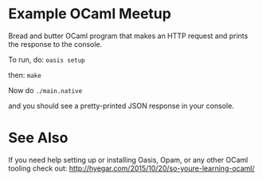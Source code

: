 # Example OCaml Meetup
Bread and butter OCaml program that makes an HTTP request and prints the response to the console.

To run, do:
`oasis setup`

then:
`make`

Now do
`./main.native`

and you should see a pretty-printed JSON response in your console.

# See Also

If you need help setting up or installing Oasis, Opam, or any other OCaml tooling check out: 
<http://hyegar.com/2015/10/20/so-youre-learning-ocaml/>

